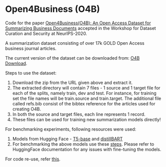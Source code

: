 
# Open4Business (O4B)
Code for the paper [Open4Business(O4B): An Open Access Dataset for Summarizing Business Documents](https://arxiv.org/abs/2011.07636) accepted in the Workshop for Dataset Curation and Security at NeurIPS-2020. 

A summarization dataset consisting of over 17k GOLD Open Access business journal articles.

The current version of the dataset can be downloaded from: [O4B Download](https://drive.google.com/file/d/1w5mc6vxXrHIPRbRpoOxbUo8yTdVkW6l5/view?usp=sharing).

Steps to use the dataset:

 1. Download the zip from the URL given above and extract it.
 2. The extracted directory will contain 7 files - 1 source and 1 target file for each of the splits, namely train, dev and test. For instance, for training set the file names will be train.source and train.target. The additional file called refs.bib consist of the bibtex reference for the articles used for creating O4B. 
 3. In both the source and target files, each line represents 1 record. 
 4. These files can be used for training new summarization models directly!
 
For benchmarking experiments, following resources were used:
1. Models from Hugging Face - [T5-base](https://huggingface.co/t5-base) and [distillBART](https://huggingface.co/sshleifer/distilbart-cnn-12-6)
2. For benchmarking the above models use these [steps](https://github.com/huggingface/transformers/tree/master/examples/seq2seq).
Please refer to HuggingFace documentation for any issues with fine-tuning the models.

For code re-use, refer [this](DatasetGeneration.md).
